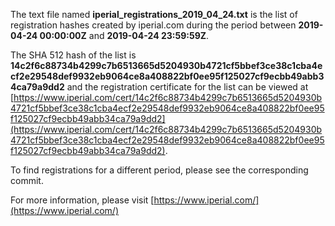 The text file named **iperial_registrations_2019_04_24.txt** is the list of registration hashes created by iperial.com during the period between **2019-04-24 00:00:00Z** and **2019-04-24 23:59:59Z**.

The SHA 512 hash of the list is **14c2f6c88734b4299c7b6513665d5204930b4721cf5bbef3ce38c1cba4ecf2e29548def9932eb9064ce8a408822bf0ee95f125027cf9ecbb49abb34ca79a9dd2** and the registration certificate for the list can be viewed at [https://www.iperial.com/cert/14c2f6c88734b4299c7b6513665d5204930b4721cf5bbef3ce38c1cba4ecf2e29548def9932eb9064ce8a408822bf0ee95f125027cf9ecbb49abb34ca79a9dd2](https://www.iperial.com/cert/14c2f6c88734b4299c7b6513665d5204930b4721cf5bbef3ce38c1cba4ecf2e29548def9932eb9064ce8a408822bf0ee95f125027cf9ecbb49abb34ca79a9dd2).

To find registrations for a different period, please see the corresponding commit.

For more information, please visit [https://www.iperial.com/](https://www.iperial.com/)
